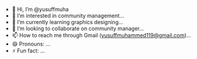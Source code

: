 - 👋 Hi, I’m @yusuffmuha
- 👀 I’m interested in community management...
- 🌱 I’m currently learning graphics designing...
- 💞️ I’m looking to collaborate on community manager...
- 📫 How to reach me through Gmail (yusuffmuhammed119@gmail.com)...
- 😄 Pronouns: ...
- ⚡ Fun fact: ...

<!---
yusuffmuha/yusuffmuha is a ✨ special ✨ repository because its `README.md` (this file) appears on your GitHub profile.
You can click the Preview link to take a look at your changes.
--->
